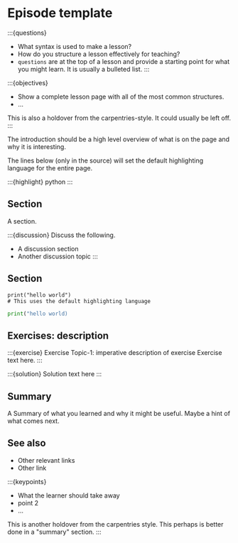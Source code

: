 # Episode template

:::{questions}
- What syntax is used to make a lesson?
- How do you structure a lesson effectively for teaching?
- `questions` are at the top of a lesson and provide a starting
  point for what you might learn.  It is usually a bulleted list.
:::

:::{objectives}
- Show a complete lesson page with all of the most common
  structures.
- ...

This is also a holdover from the carpentries-style.  It could
usually be left off.
:::




The introduction should be a high level overview of what is on the
page and why it is interesting.


The lines below (only in the source) will set the default highlighting
language for the entire page.

:::{highlight} python
:::



## Section

A section.

:::{discussion}
Discuss the following.

- A discussion section
- Another discussion topic
:::



## Section

```
print("hello world")
# This uses the default highlighting language
```

```python
print("hello world)
```



## Exercises: description

:::{exercise} Exercise Topic-1: imperative description of exercise
Exercise text here.
:::

:::{solution}
Solution text here
:::



## Summary

A Summary of what you learned and why it might be useful.  Maybe a
hint of what comes next.



## See also

- Other relevant links
- Other link



:::{keypoints}
- What the learner should take away
- point 2
- ...

This is another holdover from the carpentries style.  This perhaps
is better done in a "summary" section.
:::
